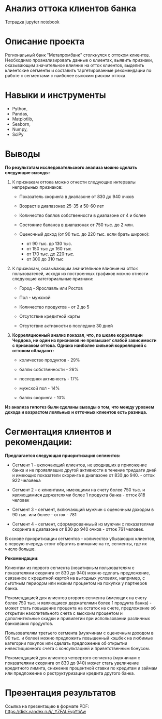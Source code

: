 # Анализ оттока клиентов банка 

[Тетрадка jupyter notebook](https://github.com/M-Kamyssov/Portfolio/blob/main/%D0%9F%D1%80%D0%BE%D0%B5%D0%BA%D1%82%201.%20%D0%90%D0%BD%D0%B0%D0%BB%D0%B8%D0%B7%20%D0%BE%D1%82%D1%82%D0%BE%D0%BA%D0%B0%20%D0%BA%D0%BB%D0%B8%D0%B5%D0%BD%D1%82%D0%BE%D0%B2%20%D0%B1%D0%B0%D0%BD%D0%BA%D0%B0/%D0%90%D0%BD%D0%B0%D0%BB%D0%B8%D0%B7%20%D0%BE%D1%82%D1%82%D0%BE%D0%BA%D0%B0%20%D0%BA%D0%BB%D0%B8%D0%B5%D0%BD%D1%82%D0%BE%D0%B2%20%D0%B1%D0%B0%D0%BD%D0%BA%D0%B0.ipynb)

# Описание проекта 

Региональный банк "Метапромбанк" столкнулся с оттоком клиентов. Необходимо проанализировать данные о клиентах, выявить признаки, оказывающим значительное влияние на отток клиентов, выделить клиентские сегменты и составить таргетированные рекомендации по работе с сегментами с наиболее высоким риском оттока.

# Навыки и инструменты

- Python,
- Pandas,
- Matplotlib,
- Seaborn,
- Numpy,
- SciPy

# Выводы

**По результатам исследовательского анализа можно сделать следующие выводы:**

1. К признакам оттока можно отнести следующие интервалы непрерыных признаков:

    - Показатель скоринга в диапазоне от 830 до 940 очков

    - Возраст в диапазонах 25-35 и 50-60 лет

    - Количество баллов собственности в диапазоне от 4 и более

    - Состояние баланса в диапазонах от 750 тыс. до 2 млн.

    - Оценочный доход (от 90 тыс. до 220 тыс. если брать широко):

        - от 90 тыс. до 130 тыс.
        - от 150 тыс до 160 тыс.
        - от 170 тыс. до 220 тыс.
        - от 300 до 310 тыс
    
2. К признакам, оказывающим значительное влияние на отток пользователей, исходя из построенных графиков можно отнести следующие категориальные признаки:

    - Город - Ярославль или Ростов

    - Пол - мужской

    - Количество продуктов - от 2 до 5

    - Отсутствие кредитной карты

    - Отсутствие активности в последние 30 дней
    
    
3. **Корреляционный анализ показал, что, по шкале корреляции Чеддока, ни один из признаков не превышает слабой зависимости с признаком оттока. Однако наиболее сильной корреляцией с оттоком обладают:**

    - количество продуктов - 29%

    - баллы собственности - 26%

    - последняя активность - 17%

    - мужской пол - 14%

    - баллы скоринга - 10%

**Из анализа гипотез были сделаны выводы о том, что между уровнем дохода и возрастом лояльных и отточных клиентов есть разница.**

# Сегментация клиентов и рекомендации:

**Предлагается следующая приоритизация сегментов:**

- Сегмент 1 - включающий клиентов, не входивших в приложение банка и не проявлявших другой активности в течение тридцати дней и имеющих показатели скоринга в диапазоне от 830 до 940. - отток 922 человека

- Сегмент 2 - с клиентами, имеющими на счету более 750 тыс. и являющимися держателями более 1 продукта банка - отток 818 человек

- Сегмент 3 - сегмент, включающий мужчин с оценочным доходом в 90 тыс. или более - отток - 781 

- Сегмент 4 - сегмент, сформированныый из мужчин с показателями скоринга в диапазоне от 830 до 940 очков - отток 761 человек.

В основе приоритизации сегментов - количество убывающих клиентов, в первую очередь стоит обратить внимание на те, сегменты, где их число больше.

**Рекомендации:**

Клиентам из первого сегмента (неактивным пользователям с показателями скоринга от 830 до 940) можно сделать предложение, связанное с кредитной картой на выгодных условиях, например, с льготным периодом или низким процентом на покупки у партнеров банка.

Рекомендацией для клиентов второго сегмента (имеющих на счету более 750 тыс. и являющиеся держателями более 1 продукта банка) - может стать повышение процента на остаток на счете, предложение об открытии накопительного счета с выскоим процентом и дополнительные скидки и привилегии при использовании различных банковских продуктов.

Пользователям третьего сегмента (мужчинам с оценочным доходом в 90 тыс. и более) можно предложить повышенный кэшбек на любимые категории покупок или сделать предложение об открытии инвестиционного счета с консультацией и приветственным бонусом.

Рекомендацией для клиентов четвертого сегмента (мужчинам с показателями скоринга от 830 до 940) может стать увеличение кредитного лимита, снижение процентной ставки по кредитам и займам или предложение о реструктуризации кредита другого банка.

# Презентация результатов

Ссылка на презентацию в формате PDF: https://disk.yandex.ru/i/_YZFALEypYtiAw
